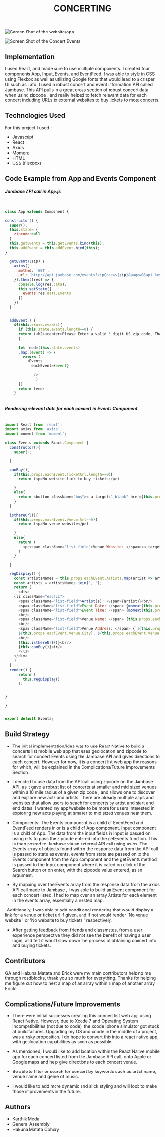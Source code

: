 
# <center> CONCERTING </center>
<br>

![Screen Shot of the website/app](./Concerting1.png)

![Screen Shot of the Concert Events](./Concerting2.png)


## Implementation
 I used React, and made sure to use multiple components. I created four components App, Input, Events, and EventFeed. I was able to style in CSS using Flexbox as well as utilizing Google fonts that would lead to a crisper UI such as Lato. I used a robust concert and event information API called Jambase. This API pulls in a great cross section of robust concert data when using zipcode , and really helped to fetch relevant data for each concert including URLs to external websites to buy tickets to most concerts.


## Technologies Used

For this project I used :
- Javascript
- React
- Axios
- Moment
- HTML
- CSS (Flexbox)



## Code Example from App and Events Component

##### Jambase API call in App.js

````javascript


class App extends Component {

constructor() {
  super();
  this.state= {
    zipcode:null
  }
  this.getEvents = this.getEvents.bind(this);
  this.addEvent = this.addEvent.bind(this);
}

  getEvents(zip) {
    axios({
      method: 'GET',
      url: `http://api.jambase.com/events?zipCode=${zip}&page=0&api_key=qzkxpjpx99tzazg3jubf7ts4`,
    }).then((res) => {
      console.log(res.data);
      this.setState({
        events:res.data.Events
      })
    })
  }


  addEvent() {
    if(this.state.events){
      if (this.state.events.length==0) {
      return (<h2><center>Please Enter a valid 5 digit US zip code, Thanks!</center></h2>)
      }

      let feed=(this.state.events)
      .map((event) => {
        return (
          <Events
            eachEvent={event}

             />
              )
      })
      return feed;
    }



````

##### Rendering relevant data for each concert in Events Component

````javascript

import React from 'react';
import axios from 'axios';
import moment from 'moment';

class Events extends React.Component {
  constructor(){
    super();

  }

  canBuy(){
    if(this.props.eachEvent.TicketUrl.length==0){
      return (<p>No website link to buy tickets</p>)

    }
    else{
      return <button className="buy">< a target="_blank" href={this.props.eachEvent.TicketUrl}>Buy Tickets</a></button>
    }
  }

  isthereUrl(){
    if(this.props.eachEvent.Venue.Url==0){
      return (<p>No venue website</p>)

    }
    else{
      return (
        <p><span className="list-field">Venue Website: </span><a target="_blank" href={this.props.eachEvent.Venue.Url}>{this.props.eachEvent.Venue.Url}</a></p>
      )
    }

  }

  regDisplay() {
    const artistsNames = this.props.eachEvent.Artists.map(artist => artist.Name);
    const artists = artistsNames.join(', ');
    return (
      <div>
    <li className="eachLi">
      <span className="list-field">Artist(s): </span>{artists}<br/>
      <span className="list-field">Event Date: </span> {moment(this.props.eachEvent.Date).format('MM/DD/YYYY')}<br/>
      <span className="list-field">Event Time: </span> {moment(this.props.eachEvent.Date).format('hh:mm a')}<br/>
      <br/>
      <span className="list-field">Venue Name: </span> {this.props.eachEvent.Venue.Name}<br/>
      <br/>
      <span className="list-field">Venue Address: </span> {`${this.props.eachEvent.Venue.Address}
      ${this.props.eachEvent.Venue.City}, ${this.props.eachEvent.Venue.StateCode} ${this.props.eachEvent.Venue.ZipCode}`}<br/>
      <br/>
      {this.isthereUrl()}<br/>
      {this.canBuy()}<br/>
      </li>
    </div>
    )
  }
  render() {
      return (
        this.regDisplay()
      );


}

}


export default Events;

````

## Build Strategy

- The initial implementation/idea was to use React Native to build a concerts list mobile web app that uses geolocation and zipcode to search for concert Events using the Jambase API and gives directions to each concert. However for now, it is a concert list web app the reasons for which, will be explained in the Complications/Future Improvements Section.

- I decided to use data from the API call using zipcode on the Jambase API, as it gave a robust list of concerts at smaller and mid sized venues within a 10 mile radius of a given zip code , and allows one to discover and explore new acts and artists. There are already multiple apps and websites that allow users to seach for concerts by artist and start and end dates. I wanted my app/website to be more for users interested in exploring new acts playing at smaller to mid sized venues near them.

- Components: The Events component is a child of EventFeed and EventFeed renders in or is a child of App component. Input component is a child of App. The data from the input fields in Input is passed on using refs to pass the zipcode entered into the getEvents function. This is then posted to Jambase via an external API call using axios. The Events array of objects found within the response data from the API call is passed to state as events. events from state are passed on to the Events component from the App component and the getEvents method is passed to the Input component where it is called on click of the Search button or on enter, with the zipcode value entered, as an argument.

- By mapping over the Events array from the response data from the axios API call made to Jambase , I was able to build an Event component for each concert listed. I had to map over an array Artists for each element in the events array, essentially a nested map.

-Additionally, I was able to add conditional rendering that would display a link for a venue or ticket url if given, and if not would render 'No venue website ' or  'No website to buy tickets ' respectively.

- After getting feedback from friends and classmates, from a user experience perspective they did not see the benefit of having a user login, and felt it would slow down the process of obtaining concert info and buying tickets.


## Contributors
GA and Hakuna Matata and Erick were my main contributors helping me through roadblocks, thank you so much for everything. Thanks for helping me figure out how to nest a map of an array within a map of another array Erick!

## Complications/Future Improvements

- There were initial successes creating this concert list web app using React Native. However, due to Xcode 7 and Operating System incompatibilities (not due to code), the xcode iphone simulator got stuck at build failures. Upgrading my OS and xcode in the middle of a project, was a risky proposition. I do hope to convert this into a react native app, with geolocation capabilities as soon as possible.

- As mentioned, I would like to add location within the React Native mobile app for each concert listed from the Jambase API call, onto Apple or Google maps and help give directions to each concert venue.

- Be able to filter or search for concert by keywords such as artist name, venue name and genre of music.

- I would like to add more dynamic and slick styling  and will look to make those improvements in the future.


## Authors

- Karthik Meda
- General Assembly
- Hakuna Matata Cohory
